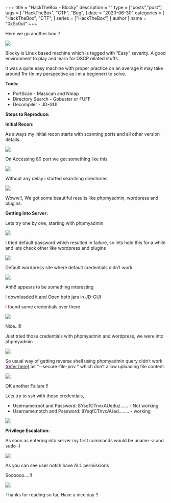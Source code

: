 +++
title = "HackTheBox - Blocky"
description = ""
type = ["posts","post"]
tags = [
    "HackTheBox",
    "CTF",
    "Bug",
]
date = "2020-06-30"
categories = [
    "HackTheBox",
    "CTF",
]
series = ["HackTheBox"]
[ author ]
  name = "0xSc0ut"
+++

Here we go another box !!


![](https://paper-attachments.dropbox.com/s_24ADEB8E7B2D849B4D545FE6D77C81784FE75ECF0DC1B318B780A096ABC1947A_1593612113100_Screenshot+2020-07-01+at+7.31.41+PM.png)


Blocky is Linux based machine which is tagged with “Easy” severity.  A good environment to play and learn for OSCP related stuffs.

It was a quite easy machine with proper practice on an average it may take around 1hr (In my perspective as i m a beginner) to solve.

**Tools:**


- PortScan - Masscan and Nmap
- Directory Search - Gobuster or FUFF
- Decompiler - JD-GUI

**Steps to Reproduce:**

**Initial Recon:**

As always my initial recon starts with scanning ports and all other version details.


![](https://paper-attachments.dropbox.com/s_24ADEB8E7B2D849B4D545FE6D77C81784FE75ECF0DC1B318B780A096ABC1947A_1593612644378_Screenshot+2020-07-01+at+7.40.24+PM.png)


 
On Accessing 80 port we get something like this


![](https://paper-attachments.dropbox.com/s_24ADEB8E7B2D849B4D545FE6D77C81784FE75ECF0DC1B318B780A096ABC1947A_1593612725063_Screenshot+2020-07-01+at+7.41.41+PM.png)


Without any delay i started searching directories


![](https://paper-attachments.dropbox.com/s_24ADEB8E7B2D849B4D545FE6D77C81784FE75ECF0DC1B318B780A096ABC1947A_1593612756509_Screenshot+2020-07-01+at+7.41.31+PM.png)


Woww!!, We got some beautiful results like phpmyadmin, wordpress and plugins.

**Getting Into Server:** 

Lets try one by one, starting with phpmyadmin


![](https://paper-attachments.dropbox.com/s_24ADEB8E7B2D849B4D545FE6D77C81784FE75ECF0DC1B318B780A096ABC1947A_1593613221838_Screenshot+2020-07-01+at+7.49.52+PM.png)


I tried default password which resulted in failure, so lets hold this for a while and lets check other like wordpress and plugins


![](https://paper-attachments.dropbox.com/s_24ADEB8E7B2D849B4D545FE6D77C81784FE75ECF0DC1B318B780A096ABC1947A_1593613321430_Screenshot+2020-07-01+at+7.51.52+PM.png)


Default wordpress site where default credentials didn’t work


![](https://paper-attachments.dropbox.com/s_24ADEB8E7B2D849B4D545FE6D77C81784FE75ECF0DC1B318B780A096ABC1947A_1593613368044_Screenshot+2020-07-01+at+7.52.10+PM.png)


Ahh!! appears to be something interesting

I downloaded it and Open both jars in [JD-GUI](http://java-decompiler.github.io/)

I found some credentials over there


![](https://paper-attachments.dropbox.com/s_24ADEB8E7B2D849B4D545FE6D77C81784FE75ECF0DC1B318B780A096ABC1947A_1593613470257_Screenshot+2020-07-01+at+7.54.12+PM.png)


Nice..!!!

Just tried those credentials with phpmyadmin and wordpress, we were into phpmyadmin


![](https://paper-attachments.dropbox.com/s_24ADEB8E7B2D849B4D545FE6D77C81784FE75ECF0DC1B318B780A096ABC1947A_1593613666696_Screenshot+2020-07-01+at+7.57.01+PM.png)


So usual way of getting reverse shell using phpmyadmin query didn’t work [(refer here)](https://blog.netspi.com/linux-hacking-case-studies-part-3-phpmyadmin/) as “--secure-file-priv “ which don’t allow uploading file content.


![](https://paper-attachments.dropbox.com/s_24ADEB8E7B2D849B4D545FE6D77C81784FE75ECF0DC1B318B780A096ABC1947A_1593613868461_Screenshot+2020-07-01+at+8.00.51+PM.png)


OK another Failure !!

Lets try to ssh with those credentials,


- Username:root and Password: 8YsqfCTnvxAUeduz…… -  Not working
- Username:notch and Password: 8YsqfCTnvxAUed…….. - working


![](https://paper-attachments.dropbox.com/s_24ADEB8E7B2D849B4D545FE6D77C81784FE75ECF0DC1B318B780A096ABC1947A_1593614068293_Screenshot+2020-07-01+at+7.20.57+PM.png)


**Privilege Escalation:**

As soon as entering into server my first commands would be uname -a and sudo -l


![](https://paper-attachments.dropbox.com/s_24ADEB8E7B2D849B4D545FE6D77C81784FE75ECF0DC1B318B780A096ABC1947A_1593614239930_Screenshot+2020-07-01+at+8.07.01+PM.png)


As you can see user notch have ALL permissions

Soooooo….!!


![](https://paper-attachments.dropbox.com/s_24ADEB8E7B2D849B4D545FE6D77C81784FE75ECF0DC1B318B780A096ABC1947A_1593614332497_Screenshot+2020-07-01+at+8.08.05+PM.png)


Thanks for reading so far, Have a nice day !!
